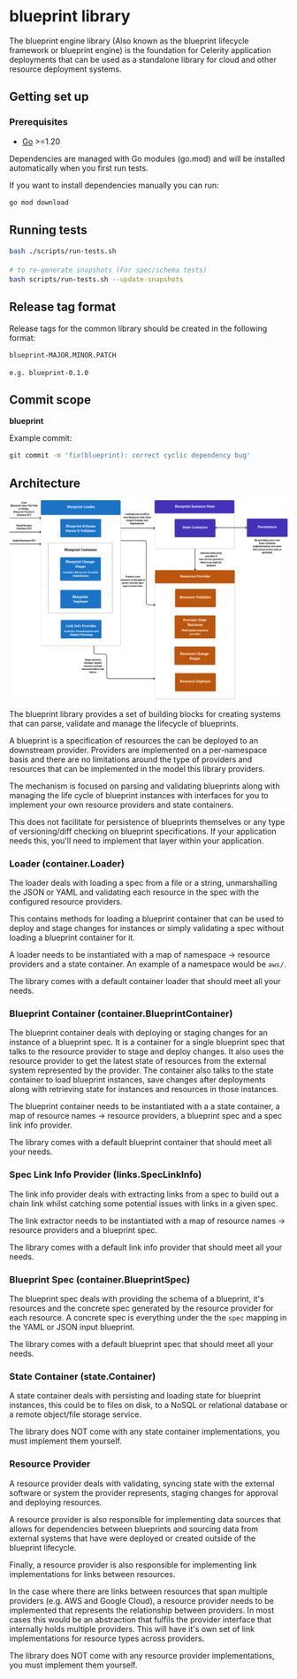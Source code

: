# blueprint library

The blueprint engine library (Also known as the blueprint lifecycle framework or blueprint engine) is the foundation for Celerity application deployments that can be used as a standalone library for cloud and other resource deployment systems.

## Getting set up

### Prerequisites

- [Go](https://golang.org/dl/) >=1.20

Dependencies are managed with Go modules (go.mod) and will be installed automatically when you first
run tests.

If you want to install dependencies manually you can run:

```bash
go mod download
```

## Running tests

```bash
bash ./scripts/run-tests.sh

# to re-generate snapshots (For spec/schema tests)
bash scripts/run-tests.sh --update-snapshots
```

## Release tag format

Release tags for the common library should be created in the following format:

```
blueprint-MAJOR.MINOR.PATCH

e.g. blueprint-0.1.0
```

## Commit scope

**blueprint**

Example commit:

```bash
git commit -m 'fix(blueprint): correct cyclic dependency bug'
```

## Architecture

![blueprint architecture](./assets/BlueprintArchitectureOverview.png)

The blueprint library provides a set of building blocks for creating systems
that can parse, validate and manage the lifecycle of blueprints.

A blueprint is a specification of resources the can be deployed to an downstream provider.
Providers are implemented on a per-namespace basis and there are no limitations around the type
of providers and resources that can be implemented in the model this library providers.

The mechanism is focused on parsing and validating blueprints along with managing the life cycle
of blueprint instances with interfaces for you to implement your own resource providers
and state containers.

This does not facilitate for persistence of blueprints themselves or any type of versioning/diff checking
on blueprint specifications. If your application needs this, you'll need to implement that layer within your application.

### Loader (container.Loader)

The loader deals with loading a spec from a file or a string, unmarshalling the JSON or YAML
and validating each resource in the spec with the configured resource providers.

This contains methods for loading a blueprint container that can be used to deploy
and stage changes for instances or simply validating a spec without loading a blueprint container for it.

A loader needs to be instantiated with a map of namespace -> resource providers and a state container.
An example of a namespace would be `aws/`.

The library comes with a default container loader that should meet all your needs.

### Blueprint Container (container.BlueprintContainer)

The blueprint container deals with deploying or staging changes for an instance of a blueprint spec.
It is a container for a single blueprint spec that talks to the resource provider to stage and deploy changes.
It also uses the resource provider to get the latest state of resources from the external system represented
by the provider.
The container also talks to the state container to load blueprint instances, save changes after deployments
along with retrieving state for instances and resources in those instances.

The blueprint container needs to be instantiated with a a state container, a map of resource names -> resource providers, a blueprint spec
and a spec link info provider.

The library comes with a default blueprint container that should meet all your needs.

### Spec Link Info Provider (links.SpecLinkInfo)

The link info provider deals with extracting links from a spec to build out a chain link whilst catching some potential issues
with links in a given spec.

The link extractor needs to be instantiated with a map of resource names -> resource providers and a blueprint spec.

The library comes with a default link info provider that should meet all your needs.

### Blueprint Spec (container.BlueprintSpec)

The blueprint spec deals with providing the schema of a blueprint, it's resources and the concrete spec generated
by the resource provider for each resource. A concrete spec is everything under the the `spec` mapping in the
YAML or JSON input blueprint.

The library comes with a default blueprint spec that should meet all your needs.

### State Container (state.Container)

A state container deals with persisting and loading state for blueprint instances, this could be to files on disk, to a NoSQL or relational database or a remote object/file storage service.

The library does NOT come with any state container implementations, you must implement them yourself.

### Resource Provider

A resource provider deals with validating, syncing state with the external software or system the provider represents, staging changes for approval
and deploying resources.

A resource provider is also responsible for implementing data sources that allows for dependencies between blueprints and sourcing data from external systems that have were deployed or created outside of the blueprint lifecycle.

Finally, a resource provider is also responsible for implementing link implementations for links between resources.

In the case where there are links between resources that span multiple providers (e.g. AWS and Google Cloud), a resource provider needs to be implemented that represents the relationship between providers. In most cases this would be an abstraction that fulfils the provider interface that internally holds multiple providers. This will have it's own set of link implementations for resource types across providers.

The library does NOT come with any resource provider implementations, you must implement them yourself.

